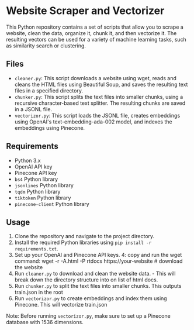 # Website Scraper and Vectorizer

This Python repository contains a set of scripts that allow you to scrape a website, clean the data, organize it, chunk it, and then vectorize it. The resulting vectors can be used for a variety of machine learning tasks, such as similarity search or clustering.

## Files

- `cleaner.py`: This script downloads a website using wget, reads and cleans the HTML files using Beautiful Soup, and saves the resulting text files in a specified directory.
- `chunker.py`: This script splits the text files into smaller chunks, using a recursive character-based text splitter. The resulting chunks are saved in a JSONL file.
- `vectorizor.py`: This script loads the JSONL file, creates embeddings using OpenAI's text-embedding-ada-002 model, and indexes the embeddings using Pinecone.

## Requirements

- Python 3.x
- OpenAI API key
- Pinecone API key
- `bs4` Python library
- `jsonlines` Python library
- `tqdm` Python library
- `tiktoken` Python library
- `pinecone-client` Python library

## Usage

1. Clone the repository and navigate to the project directory.
2. Install the required Python libraries using `pip install -r requirements.txt`.
3. Set up your OpenAI and Pinecone API keys.
4: copy and run the wget command: wget -r -A.html -P rtdocs https://your-website # download the website
5. Run `cleaner.py` to download and clean the website data. - This will break down the directory structure into on list of html docs.
6. Run `chunker.py` to split the text files into smaller chunks. This outputs train.json in the root
7. Run `vectorizor.py` to create embeddings and index them using Pinecone. This will vectorize train.json

Note: Before running `vectorizor.py`, make sure to set up a Pinecone database with 1536 dimensions.